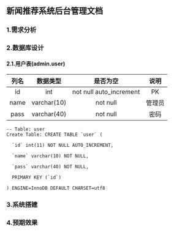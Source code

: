 ## 新闻推荐系统后台管理文档

### 1.需求分析

### 2.数据库设计

#### 2.1.用户表(admin.user)

|  列名  |    数据类型     |          是否为空           |  说明  |
| :--: | :---------: | :---------------------: | :--: |
|  id  |     int     | not null auto_increment |  PK  |
| name | varchar(10) |        not null         | 管理员  |
| pass | varchar(40) |        not null         |  密码  |

```mysql
-- Table: user
Create Table: CREATE TABLE `user` (

  `id` int(11) NOT NULL AUTO_INCREMENT,

  `name` varchar(10) NOT NULL,

  `pass` varchar(40) NOT NULL,

  PRIMARY KEY (`id`)

) ENGINE=InnoDB DEFAULT CHARSET=utf8
```
### 3.系统搭建

### 4.预期效果



